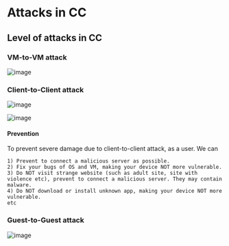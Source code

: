 # Attacks in CC
## Level of attacks in CC
### VM-to-VM attack
![image](https://user-images.githubusercontent.com/75050655/227109752-b918ce8d-a1e2-4f15-93e0-92d33c11494e.png)

### Client-to-Client attack
![image](https://user-images.githubusercontent.com/75050655/227109898-fd05e958-4525-4ed3-a546-6c40973275a2.png)

![image](https://user-images.githubusercontent.com/75050655/227109951-6faaca7d-dc69-4dc8-9b08-511463b9cec0.png)

#### Prevention
To prevent severe damage due to client-to-client attack, as a user. We can

    1) Prevent to connect a malicious server as possible.
    2) Fix your bugs of OS and VM, making your device NOT more vulnerable.
    3) Do NOT visit strange website (such as adult site, site with violence etc), prevent to connect a malicious server. They may contain malware.
    4) Do NOT download or install unknown app, making your device NOT more vulnerable. 
    etc
    
### Guest-to-Guest attack
![image](https://user-images.githubusercontent.com/75050655/227110920-8d506155-4af3-47ed-974d-e0879035ca2b.png)

    
    


